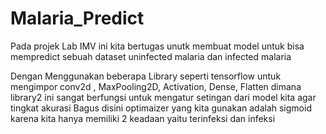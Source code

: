 # Malaria_Predict
Pada projek Lab IMV ini kita bertugas unutk membuat model untuk bisa mempredict sebuah dataset uninfected malaria dan infected malaria 

Dengan Menggunakan beberapa Library seperti tensorflow untuk mengimpor conv2d , MaxPooling2D, Activation, Dense, Flatten dimana library2 ini sangat berfungsi untuk mengatur setingan dari model kita agar tingkat akurasi Bagus disini optimaizer yang kita gunakan adalah sigmoid karena kita hanya memiliki 2 keadaan yaitu terinfeksi dan infeksi

